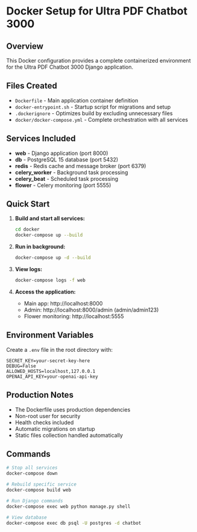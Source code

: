 # Docker Setup for Ultra PDF Chatbot 3000

## Overview
This Docker configuration provides a complete containerized environment for the Ultra PDF Chatbot 3000 Django application.

## Files Created
- `Dockerfile` - Main application container definition
- `docker-entrypoint.sh` - Startup script for migrations and setup
- `.dockerignore` - Optimizes build by excluding unnecessary files
- `docker/docker-compose.yml` - Complete orchestration with all services

## Services Included
- **web** - Django application (port 8000)
- **db** - PostgreSQL 15 database (port 5432)
- **redis** - Redis cache and message broker (port 6379)
- **celery_worker** - Background task processing
- **celery_beat** - Scheduled task processing
- **flower** - Celery monitoring (port 5555)

## Quick Start

1. **Build and start all services:**
   ```bash
   cd docker
   docker-compose up --build
   ```

2. **Run in background:**
   ```bash
   docker-compose up -d --build
   ```

3. **View logs:**
   ```bash
   docker-compose logs -f web
   ```

4. **Access the application:**
   - Main app: http://localhost:8000
   - Admin: http://localhost:8000/admin (admin/admin123)
   - Flower monitoring: http://localhost:5555

## Environment Variables
Create a `.env` file in the root directory with:
```
SECRET_KEY=your-secret-key-here
DEBUG=False
ALLOWED_HOSTS=localhost,127.0.0.1
OPENAI_API_KEY=your-openai-api-key
```

## Production Notes
- The Dockerfile uses production dependencies
- Non-root user for security
- Health checks included
- Automatic migrations on startup
- Static files collection handled automatically

## Commands
```bash
# Stop all services
docker-compose down

# Rebuild specific service
docker-compose build web

# Run Django commands
docker-compose exec web python manage.py shell

# View database
docker-compose exec db psql -U postgres -d chatbot